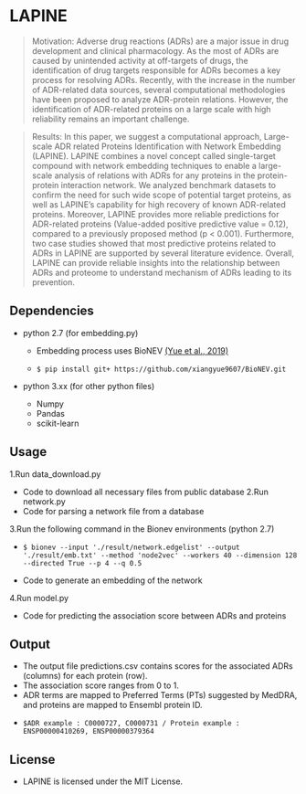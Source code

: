 # LAPINE
> Motivation: Adverse drug reactions (ADRs) are a major issue in drug development and clinical pharmacology. As the most of ADRs are caused by unintended activity at off-targets of drugs, the identification of drug targets responsible for ADRs becomes a key process for resolving ADRs. Recently, with the increase in the number of ADR-related data sources, several computational methodologies have been proposed to analyze ADR-protein relations. However, the identification of ADR-related proteins on a large scale with high reliability remains an important challenge.

>Results:  In this paper, we suggest a computational approach, Large-scale ADR related Proteins Identification with Network Embedding (LAPINE). LAPINE combines a novel concept called single-target compound with network embedding techniques to enable a large-scale analysis of relations with ADRs for any proteins in the protein-protein interaction network. We analyzed benchmark datasets to confirm the need for such wide scope of potential target proteins, as well as LAPINE’s capability for high recovery of known ADR-related proteins. Moreover, LAPINE provides more reliable predictions for ADR-related proteins (Value-added positive predictive value = 0.12), compared to a previously proposed method (p < 0.001). Furthermore, two case studies showed that most predictive proteins related to ADRs in LAPINE are supported by several literature evidence. Overall, LAPINE can provide reliable insights into the relationship between ADRs and proteome to understand mechanism of ADRs leading to its prevention.

## Dependencies
- python 2.7 (for embedding.py)
  - Embedding process uses BioNEV [(Yue et al., 2019)](https://academic.oup.com/bioinformatics/article/36/4/1241/5581350)
  - <pre><code>$ pip install git+ https://github.com/xiangyue9607/BioNEV.git</code></pre>
  
- python 3.xx (for other python files)
  - Numpy
  - Pandas
  - scikit-learn


## Usage

1.Run data_download.py
  - Code to download all necessary files from public database
2.Run network.py
  - Code for parsing a network file from a database

3.Run the following command in the Bionev environments (python 2.7)
  - <pre><code>$ bionev --input './result/network.edgelist' --output './result/emb.txt' --method 'node2vec' --workers 40 --dimension 128 --directed True --p 4 --q 0.5 </code></pre>
  - Code to generate an embedding of the network

4.Run model.py
  - Code for predicting the association score between ADRs and proteins
 
## Output
- The output file predictions.csv contains scores for the associated ADRs (columns) for each protein (row).
- The association score ranges from 0 to 1.
- ADR terms are mapped to Preferred Terms (PTs) suggested by MedDRA, and proteins are mapped to Ensembl protein ID.
- <pre><code>$ADR example : C0000727, C0000731 / Protein example : ENSP00000410269, ENSP00000379364 </code></pre>

## License
-  LAPINE is licensed under the MIT License.
